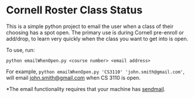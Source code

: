 # Cornell Roster Class Status

This is a simple python project to email the user when a class of their choosing has a spot open. The primary use is during Cornell pre-enroll or add/drop, to learn very quickly when the class you want to get into is open.

To use, run:

```
python emailWhenOpen.py <course number> <email address>
```

For example, `python emailWhenOpen.py 'CS3110' 'john.smith@gmail.com'`, will email john.smith@gmail.com when CS 3110 is open.


*The email functionality requires that your machine has [sendmail](http://www.sendmail.com/sm/open_source/download/ "download sendmail").

